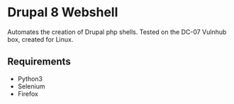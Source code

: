 # Drupal 8 Webshell
Automates the creation of Drupal php shells. Tested on the DC-07 Vulnhub box, created for Linux.

## Requirements
* Python3
* Selenium
* Firefox

